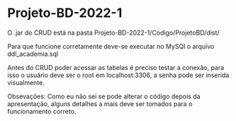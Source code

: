 # Projeto-BD-2022-1

O .jar do CRUD está na pasta Projeto-BD-2022-1/Codigo/ProjetoBD/dist/

Para que funcione corretamente deve-se executar no MySQl o arquivo ddl_academia.sql

Antes do CRUD poder acessar as tabelas é preciso testar a conexão, para isso o usuário deve ser o root em localhost:3306, a senha pode ser inserida visualmente.

Obsevações:
  Como eu não sei se pode alterar o código depois da apresentação, alguns detalhes a mais deve ser tomados para o funcionamento correto.
  
  

